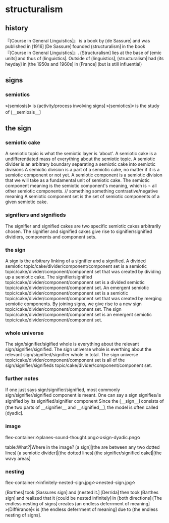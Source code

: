 
# structuralism

## history

『⟮Course in General Linguistics⟯』 is a book by ⟮de Sassure⟯ and was published in ⟮1916⟯
⟮De Sassure⟯ founded ⟮structuralism⟯ in the book 『⟮Course in General Linguistics⟯』.
⟮Structuralism⟯ lies at the base of ⟮emic units⟯ and thus of ⟮linguistics⟯.
Outside of ⟮linguistics⟯, ⟮structuralism⟯ had ⟮its heyday⟯ in ⟮the 1950s and 1960s⟯ in ⟮France⟯ (but is still influential) 

## signs

### semiotics

»⟮semiosis⟯« is ⟮activity/process involving signs⟯ 
»⟮semiotics⟯« is the study of ⟮＿semiosis＿⟯

## the sign

### semiotic cake

A semiotic topic is what the semiotic layer is 'about'.
A semiotic cake is a undifferentiated mass of everything about the semiotic topic.
A semiotic divider is an arbitrary boundary separating a semiotic cake into semiotic divisions
A semiotic division is a part of a semiotic cake, no matter if it is a semiotic component or not yet.
A semiotic component is a semiotic division that we will take as a fundamental unit of semiotic cake.
The semiotic component meaning is the semiotic component's meaning, which is ¬ all other semiotic components.
// something something contrastive/negative meaning
A semiotic component set is the set of semiotic components of a given semiotic cake.

### signifiers and signifieds

The signifier and signified cakes are two specific semiotic cakes arbitrarily chosen.
The signifier and signified cakes give rise to signifier/signified dividiers, components and component sets.

### the sign

A sign is the arbitrary linking of a signifier and a signified.
A divided semiotic topic/cake/divider/component/component set is a semiotic topic/cake/divider/component/component set that was created by dividing up a semiotic cake.
The signifier/signified topic/cake/divider/component/component set is a divided semiotic topic/cake/divider/component/component set.
An emergent semiotic topic/cake/divider/component/component set is a semiotic topic/cake/divider/component/component set that was created by merging semiotic components.
By joining signs, we give rise to a new sign topic/cake/divider/component/component set.
The sign topic/cake/divider/component/component set is an emergent semiotic topic/cake/divider/component/component set.

### whole universe

The sign/signifier/sigified whole is everything about the relevant sign/signifier/signified.
The sign universe whole is everthing about the relevant sign/signified/signifier whole in total.
The sign universe topic/cake/divider/component/component set is all of the sign/signifier/signifieds topic/cake/divider/component/component set. 

### further notes

If one just says sign/signifier/signified, most commonly sign/signifier/signified component is meant.
One can say a sign signifies/is signified by its signified/signifier component
Since the ⟮＿sign＿⟯ consists of ⟮the two parts of ＿signifier＿ and ＿signified＿⟯, the model is often called ⟮dyadic⟯. 

### image

flex-container:✫planes-sound-thought.png✫✫sign-dyadic.png✫


table:What?|Where in the image?
⟮a sign⟯|⟮the are between any two dotted lines⟯
⟮a semiotic divider⟯|⟮the dotted lines⟯
⟮the signifier/signified cake⟯|⟮the wavy areas⟯


### nesting

flex-container:✫infinitely-nested-sign.jpg✫✫nested-sign.jpg✫


⟮Barthes⟯ took ⟮Sassures sign⟯ and ⟮nested it.⟯ 
⟮Derrida⟯ then took ⟮Barthes sign⟯ and realized that it ⟮could be nested infinitely⟯ in ⟮both directions⟯
⟮The endless nesting of signs⟯ creates ⟮an endless deferrment of meaning⟯
»⟮Différance⟯« is ⟮the endless deferrment of meaning⟯ due to ⟮the endless nesting of signs⟯.
